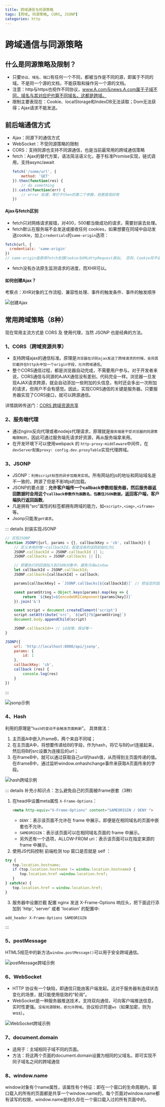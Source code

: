 ```yaml
---
title: 跨域通信与同源策略
tags: [跨域, 同源策略, CORS, JSONP]
categories: http
---
```


# 跨域通信与同源策略

## 什么是同源策略及限制？
- 只要`协议、域名、端口`有任何一个不同，都被当作是不同的源，即属于不同的域。不是同一个源的文档，不能获取和操作另一个源的文档。
- 注意：http与https也视作不同协议，www.A.com与news.A.com属于子域不同，域名与其对应IP也算不同域名，这都是跨域。
- 限制主要表现在：Cookie、localStorage和IndexDB无法读取；Dom无法获得；Ajax请求不能发送。

## 前后端通信方式
- Ajax：同源下的通信方式
- WebSocket：不受同源策略的限制
- CORS：支持同源也支持不同源通信，也是当前最常用的跨域通信策略
- fetch：Ajax的替代方案，语法简洁语义化，基于标准Promise实现，链式调用，支持async/await
    ```js
    fetch('/some/url', {
        method: 'GET'
    }).then(function(res) {
        // do something
    }).catch(function(err) {
        // error 处理，等价于then的第二个参数，但更直观好用
    })
    ```
#### Ajax与fetch区别

- fetch只对网络请求报错，对400，500都当做成功的请求，需要封装去处理。
- fetch默认在服务端不会发送或接收任何 cookies，如果想要在同域中自动发送cookie，加上`credentials`的`same-origin`选项：
```js
fetch(url, {
  credentials: 'same-origin'
})
// same-origin值使得fetch处理Cookie与XMLHttpRequest类似。 否则，Cookie将不会被发送，导致这些请求不保留认证会话。
```
- fetch没有办法原生监测请求的进度，而XHR可以。

#### 如何创建Ajax？

考察点：XHR对象的工作流程、兼容性处理、事件的触发条件、事件的触发顺序

 ![创建Ajax](./images/cross-domain-1-01.png)

## 常用跨域策略（8种）
现在常用主流方式是 CORS 及 使用代理，当然 JSONP 也是经典的方法。
### 1、CORS（跨域资源共享）
- 支持跨域ajax的通信标准。原理是`浏览器在识别ajax发送了跨域请求的时候，会将其拦截并在http头中加一个origin字段，允许跨域通信`。
- 整个CORS通信过程，都是浏览器自动完成，不需要用户参与。对于开发者来说，CORS通信与同源的AJAX通信没有差别，代码完全一样。浏览器一旦发现AJAX请求跨源，就会自动添加一些附加的头信息，有时还会多出一次附加的请求，但用户不会有感觉。因此，实现CORS通信的关键是服务器。只要服务器实现了CORS接口，就可以跨源通信。

详情跳转传送门：[CORS 跨域资源共享](/Roundtable/Question-Bank/communication/cors)

### 2、服务端代理
- 通过nginx反向代理或者nodejs代理请求，原理就是`服务端是不受浏览器的同源策略限制的`，因此可通过服务端先请求好资源，再从服务端拿来用。
- 在开发环境下可以使用webpack 的 `http-proxy-middleware`中间件，在`devServer配置proxy: config.dev.proxyTable`实现代理跨域。

### 3、JSONP
- JSONP：`利用script标签的异步加载来实现`。所有网站的js的地址和网站域名是不一致的，跨源了但是不影响js的加载。
- JSONP的要点是：**允许客户端传一个callback参数给服务器，然后服务器返回数据时会用这个`callback参数作为函数名，包裹住JSON数据`，返回客户端，客户端执行返回函数**。
- 凡是拥有“src”属性的标签都拥有跨域的能力，如`<script>,<img>,<iframe>`等。
- Jsonp只能发`get请求`。

::: details 封装实现JSONP
```js
// 实现JSONP
function JSONP({url, params = {}, callbackKey = 'cb', callback}) {
    // 定义本地的唯一callbackId，若是没有的话则初始化为1
    JSONP.callbackId = JSONP.callbackId || 1;
    JSONP.callbacks = JSONP.callbacks || [];

    // 把要执行的回调加入到JSON对象中，避免污染window
    let callbackId = JSONP.callbackId;
    JSONP.callbacks[callbackId] = callback;

    params[callbackKey] = `JSONP.callbacks[${callbackId}]` // 把设定的函数名称放入到参数中，'cb=JSONP.callbacks[1]'

    const paramString = Object.keys(params).map(key => {
        return `${key}=${encodeURIComponent(params[key])}`
    }).join('&')

    const script = document.createElement('script')
    script.setAttribute('src', `${url}?${paramString}`)
    document.body.appendChild(script)

    JSONP.callbackId++ // id自增，保证唯一
}

JSONP({
    url: 'http://localhost:8080/api/jsonp',
    params: {
        id: 1
    },
    callbackKey: 'cb',
    callback (res) {
        console.log(res)
    }
})
```
:::

![jsonp示例](./images/jsonp.png)

### 4、Hash
利用的原理是“`hash的变动不会触发页面刷新`”。
具体做法：
1. 主页面A中嵌入iframeB，两个来自不同域；
2. 在主页面A中，将想要传递给B的字段，作为hash，将它与B的url连接起来，然后将B的src设置为连接后的url；
3. 在iframeB中，就可以通过获取自己url的hash值，从而得到主页面传递的值。在iframeB中，通过监听window.onhashchange事件来获取A页面传来的字段。

![hash跨域示例](./images/hash.png)

::: details 补充小知识点：怎么避免自己的页面被iframe嵌套（3种）
1. 在head中设置meta属性 `X-Frame-Options`：
    ```html
    <meta http-equiv="X-Frame-Options" content="SAMEORIGIN / DENY ">
    ```
    - `DENY`：表示该页面不允许在 frame 中展示，即便是在相同域名的页面中嵌套也不允许。
    - `SAMEORIGIN`：表示该页面可以在相同域名页面的 frame 中展示。
    - 另外还有一个选项，ALLOW-FROM uri：表示该页面可以在指定来源的 frame 中展示。
2. 使用JS代码控制
前端检测 top 窗口是否就是 self ：
```js
try {
　　top.location.hostname;
　　if (top.location.hostname != window.location.hostname) {
　　　　top.location.href =window.location.href;
　　}
} catch(e) {
　　top.location.href = window.location.href;
}
```
3. 服务器中设置拦截
配置 nginx 发送 X-Frame-Options 响应头，把下面这行添加到 'http', 'server' 或者 'location' 的配置中:
```
add_header X-Frame-Options SAMEORIGIN
```
:::

### 5、postMessage
HTML5规范中的新方法`window.postMessage()`可以用于安全跨域通信。

![postMessage跨域示例](./images/postMessage.png)

### 6、WebSocket
- HTTP 协议有一个缺陷，即通信只能由客户端发起。这对于服务器有连续状态变化的场景，就只能使用低效的“轮询”。
- WebSocket是一种服务器推送技术，支持双向通信，可向客户端推送信息，实时性更强。`没有同源限制，即允许跨域`。协议标识符是`ws`（如果加密，则为wss）。

![WebSocket跨域示例](./images/webSocket.png)

### 7、document.domain
- 适用于：主域相同子域不同的页面。
- 方法：将这两个页面的document.domain设置为相同的父域名，即可实现不同子域名之间的跨域通信

### 8、window.name
window对象有个name属性，该属性有个特征：即在一个窗口的生命周期内，窗口载入的所有的页面都是共享一个window.name的，每个页面对window.name都有读写的权限，window.name是持久存在一个窗口载入过的所有页面中的。

